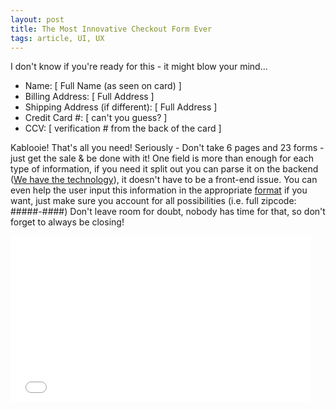 ```yaml
---
layout: post
title: The Most Innovative Checkout Form Ever
tags: article, UI, UX
---
```


I don't know if you're ready for this - it might blow your mind&hellip;


* Name: [ Full Name (as seen on card) ]
* Billing Address: [ Full Address ]
* Shipping Address (if different): [ Full Address ]
* Credit Card #: [ can't you guess? ]
* CCV: [ verification # from the back of the card ]


Kablooie! That's all you need! Seriously - Don't take 6 pages and 23 forms - just get the sale &amp; be done with it!
One field is more than enough for each type of information, if you need it split out you can parse it on the backend ([We have the technology][1]), it doesn't have to be a front-end issue.
You can even help the user input this information in the appropriate [format][2] if you want, just make sure you account for all possibilities (i.e. full zipcode: #####-####)
Don't leave room for doubt, nobody has time for that, so don't forget to always be closing!

<iframe src="//giphy.com/embed/d2ZeJSRDqd8P4RIQ" width="480" height="265" frameBorder="0" class="giphy-embed" allowFullScreen></iframe>



[1]:http://search.cpan.org/~timb/Geo-StreetAddress-US-1.04/US.pm
[2]:http://firstopinion.github.io/formatter.js/
